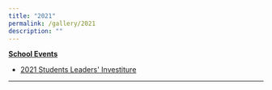 ```yaml
---
title: "2021"
permalink: /gallery/2021
description: ""
---
```

<p><strong><u>School Events</strong></u></p>
<ul>
<li><a href="https://www.facebook.com/media/set/?vanity=248457555191296&amp;set=a.3684064214963929" target="_blank" rel="noopener">2021 Students Leaders' Investiture</a></li>
</ul>
<hr />